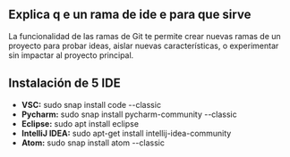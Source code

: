 ## Explica q e un rama de ide e para que sirve
La funcionalidad de las ramas de Git te permite crear nuevas ramas de un proyecto para probar ideas, aislar nuevas características, o experimentar sin impactar al proyecto principal.

## Instalación de 5 IDE
- **VSC:**  sudo snap install code --classic
- **Pycharm:** sudo snap install pycharm-community --classic
- **Eclipse:** sudo apt install eclipse
- **IntelliJ IDEA:** sudo apt-get install intellij-idea-community
- **Atom:** sudo snap install atom --classic